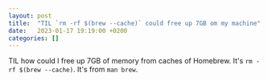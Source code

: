 ```yaml
---
layout: post
title:  "TIL `rm -rf $(brew --cache)` could free up 7GB om my machine"
date:   2023-01-17 19:19:00 +0200
categories: []
---
```

TIL how could I free up 7GB of memory from caches of Homebrew. It's `rm -rf $(brew --cache)`. It's from `man brew`.
